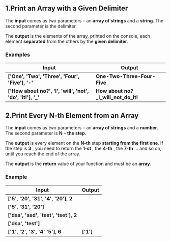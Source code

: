 ## 1.Print an Array with a Given Delimiter

The **input** comes as two parameters – an **array of strings** and a **string**. The second parameter is the delimiter.

The **output** is the elements of the array, printed on the console, each element **separated** from the others by the **given delimiter**.

### Examples

| **Input** | **Output** |
| --- | --- |
| **['One',**  **'Two',**  **'Three',**  **'Four',** **'Five'],**  **'-'** | **One-Two-Three-Four-Five** |
| **['How about no?',**  **'I',** **'will',** **'not',** **'do',** **'it!'],** **'\_'** | **How about no?\_I\_will\_not\_do\_it!** |


## 2.Print Every N-th Element from an Array

The **input** comes as two parameters – an **array of strings** and a **number**. The second parameter is **N** – **the step**.

The **output** is every element on the **N-th** step **starting from the first one**. If the step is **3** , you need to return the **1-st** , the **4-th** , the **7-th** … and so on, until you reach the end of the array.

The **output** is the **return** value of your function and must be an **array**.

### Example

| **Input** | **Output** |
| --- | --- |
| **['5',**  **'20',**  **'31',**  **'4',** **'20'],**  **2** | 
|**['5', '31', '20']** |
| **['dsa',** **'asd',** **'test',** **'tset'],** **2**
| **['dsa', 'test']** |
| **['1',**  **'2',** **'3',** **'4'** **'5'],** **6** | **['1']** |

